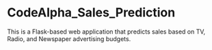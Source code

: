 # CodeAlpha_Sales_Prediction
This is a Flask-based web application that predicts sales based on TV, Radio, and Newspaper advertising budgets.
